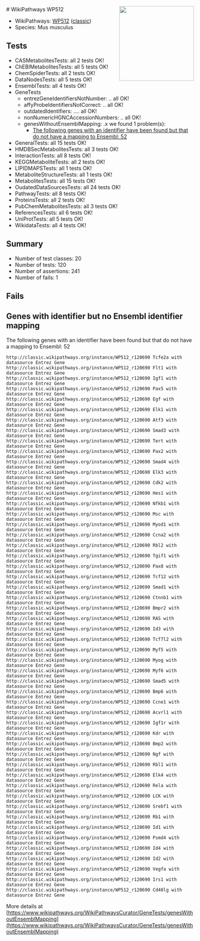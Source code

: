 <img style="float: right; width: 200px" src="https://upload.wikimedia.org/wikipedia/commons/thumb/8/83/Wplogo_with_text_500.png/640px-Wplogo_with_text_500.png" />
# WikiPathways WP512

* WikiPathways: [WP512](https://wikipathways.org/pathways/WP512) ([classic](https://classic.wikipathways.org/instance/WP512))
* Species: Mus musculus
## Tests
* CASMetabolitesTests: all 2 tests OK!
* ChEBIMetabolitesTests: all 5 tests OK!
* ChemSpiderTests: all 2 tests OK!
* DataNodesTests: all 5 tests OK!
* EnsemblTests: all 4 tests OK!
* GeneTests
    * entrezGeneIdentifiersNotNumber: .. all OK!
    * affyProbeIdentifiersNotCorrect: .. all OK!
    * outdatedIdentifiers: .... all OK!
    * nonNumericHGNCAccessionNumbers: .. all OK!
    * genesWithoutEnsemblMapping: .x we found 1 problem(s):
        * [The following genes with an identifier have been found but that do not have a mapping to Ensembl: 52](#c4e5438b)
* GeneralTests: all 15 tests OK!
* HMDBSecMetabolitesTests: all 3 tests OK!
* InteractionTests: all 8 tests OK!
* KEGGMetaboliteTests: all 2 tests OK!
* LIPIDMAPSTests: all 1 tests OK!
* MetaboliteStructureTests: all 1 tests OK!
* MetabolitesTests: all 15 tests OK!
* OudatedDataSourcesTests: all 24 tests OK!
* PathwayTests: all 8 tests OK!
* ProteinsTests: all 2 tests OK!
* PubChemMetabolitesTests: all 3 tests OK!
* ReferencesTests: all 6 tests OK!
* UniProtTests: all 5 tests OK!
* WikidataTests: all 4 tests OK!


## Summary

* Number of test classes: 20
* Number of tests: 120
* Number of assertions: 241
* Number of fails: 1

## Fails

<a name="c4e5438b" />

## Genes with identifier but no Ensembl identifier mapping

The following genes with an identifier have been found but that do not have a mapping to Ensembl: 52
```
http://classic.wikipathways.org/instance/WP512_r120690 Tcfe2a with datasource Entrez Gene
http://classic.wikipathways.org/instance/WP512_r120690 Flt1 with datasource Entrez Gene
http://classic.wikipathways.org/instance/WP512_r120690 Igf1 with datasource Entrez Gene
http://classic.wikipathways.org/instance/WP512_r120690 Pax5 with datasource Entrez Gene
http://classic.wikipathways.org/instance/WP512_r120690 Egf with datasource Entrez Gene
http://classic.wikipathways.org/instance/WP512_r120690 Elk1 with datasource Entrez Gene
http://classic.wikipathways.org/instance/WP512_r120690 Atf3 with datasource Entrez Gene
http://classic.wikipathways.org/instance/WP512_r120690 Smad3 with datasource Entrez Gene
http://classic.wikipathways.org/instance/WP512_r120690 Tert with datasource Entrez Gene
http://classic.wikipathways.org/instance/WP512_r120690 Pax2 with datasource Entrez Gene
http://classic.wikipathways.org/instance/WP512_r120690 Smad4 with datasource Entrez Gene
http://classic.wikipathways.org/instance/WP512_r120690 Elk3 with datasource Entrez Gene
http://classic.wikipathways.org/instance/WP512_r120690 Cdk2 with datasource Entrez Gene
http://classic.wikipathways.org/instance/WP512_r120690 Hes1 with datasource Entrez Gene
http://classic.wikipathways.org/instance/WP512_r120690 Nfkb1 with datasource Entrez Gene
http://classic.wikipathways.org/instance/WP512_r120690 Msc with datasource Entrez Gene
http://classic.wikipathways.org/instance/WP512_r120690 Myod1 with datasource Entrez Gene
http://classic.wikipathways.org/instance/WP512_r120690 Ccna2 with datasource Entrez Gene
http://classic.wikipathways.org/instance/WP512_r120690 Rbl2 with datasource Entrez Gene
http://classic.wikipathways.org/instance/WP512_r120690 Tgif1 with datasource Entrez Gene
http://classic.wikipathways.org/instance/WP512_r120690 Pax8 with datasource Entrez Gene
http://classic.wikipathways.org/instance/WP512_r120690 Tcf12 with datasource Entrez Gene
http://classic.wikipathways.org/instance/WP512_r120690 Smad1 with datasource Entrez Gene
http://classic.wikipathways.org/instance/WP512_r120690 Ctnnb1 with datasource Entrez Gene
http://classic.wikipathways.org/instance/WP512_r120690 Bmpr2 with datasource Entrez Gene
http://classic.wikipathways.org/instance/WP512_r120690 RAS with datasource Entrez Gene
http://classic.wikipathways.org/instance/WP512_r120690 Id3 with datasource Entrez Gene
http://classic.wikipathways.org/instance/WP512_r120690 Tcf7l2 with datasource Entrez Gene
http://classic.wikipathways.org/instance/WP512_r120690 Myf5 with datasource Entrez Gene
http://classic.wikipathways.org/instance/WP512_r120690 Myog with datasource Entrez Gene
http://classic.wikipathways.org/instance/WP512_r120690 Myf6 with datasource Entrez Gene
http://classic.wikipathways.org/instance/WP512_r120690 Smad5 with datasource Entrez Gene
http://classic.wikipathways.org/instance/WP512_r120690 Bmp6 with datasource Entrez Gene
http://classic.wikipathways.org/instance/WP512_r120690 Ccne1 with datasource Entrez Gene
http://classic.wikipathways.org/instance/WP512_r120690 Acvrl1 with datasource Entrez Gene
http://classic.wikipathways.org/instance/WP512_r120690 Igf1r with datasource Entrez Gene
http://classic.wikipathways.org/instance/WP512_r120690 Kdr with datasource Entrez Gene
http://classic.wikipathways.org/instance/WP512_r120690 Bmp2 with datasource Entrez Gene
http://classic.wikipathways.org/instance/WP512_r120690 Ngf with datasource Entrez Gene
http://classic.wikipathways.org/instance/WP512_r120690 Rbl1 with datasource Entrez Gene
http://classic.wikipathways.org/instance/WP512_r120690 Elk4 with datasource Entrez Gene
http://classic.wikipathways.org/instance/WP512_r120690 Rela with datasource Entrez Gene
http://classic.wikipathways.org/instance/WP512_r120690 LCK with datasource Entrez Gene
http://classic.wikipathways.org/instance/WP512_r120690 Srebf1 with datasource Entrez Gene
http://classic.wikipathways.org/instance/WP512_r120690 Rb1 with datasource Entrez Gene
http://classic.wikipathways.org/instance/WP512_r120690 Id1 with datasource Entrez Gene
http://classic.wikipathways.org/instance/WP512_r120690 Psmd4 with datasource Entrez Gene
http://classic.wikipathways.org/instance/WP512_r120690 Id4 with datasource Entrez Gene
http://classic.wikipathways.org/instance/WP512_r120690 Id2 with datasource Entrez Gene
http://classic.wikipathways.org/instance/WP512_r120690 Vegfa with datasource Entrez Gene
http://classic.wikipathways.org/instance/WP512_r120690 Irs1 with datasource Entrez Gene
http://classic.wikipathways.org/instance/WP512_r120690 Cd40lg with datasource Entrez Gene
```

More details at [https://www.wikipathways.org/WikiPathwaysCurator/GeneTests/genesWithoutEnsemblMapping](https://www.wikipathways.org/WikiPathwaysCurator/GeneTests/genesWithoutEnsemblMapping)

